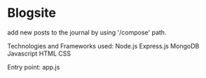 # Blogsite
add new posts to the journal by using '/compose' path.

Technologies and Frameworks used:
Node.js
Express.js
MongoDB
Javascript
HTML
CSS

Entry point:
app.js
